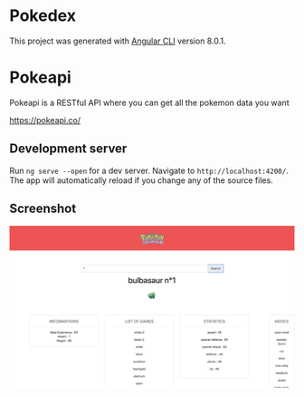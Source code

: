 # Pokedex

This project was generated with [Angular CLI](https://github.com/angular/angular-cli) version 8.0.1.

# Pokeapi

Pokeapi is a RESTful API where you can get all the pokemon data you want

https://pokeapi.co/

## Development server

Run `ng serve --open` for a dev server. Navigate to `http://localhost:4200/`. The app will automatically reload if you change any of the source files.

## Screenshot

![alt text](https://github.com/ammani94/Pokedex/blob/master/src/assets/Screenshot.png)
